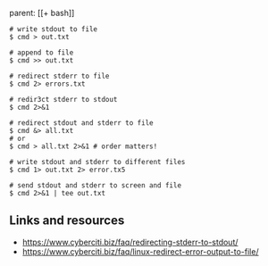parent: [[+ bash]]

```shell
# write stdout to file
$ cmd > out.txt

# append to file
$ cmd >> out.txt

# redirect stderr to file
$ cmd 2> errors.txt

# redir3ct stderr to stdout
$ cmd 2>&1

# redirect stdout and stderr to file
$ cmd &> all.txt
# or
$ cmd > all.txt 2>&1 # order matters!

# write stdout and stderr to different files
$ cmd 1> out.txt 2> error.tx5

# send stdout and stderr to screen and file
$ cmd 2>&1 | tee out.txt
```

## Links and resources

- https://www.cyberciti.biz/faq/redirecting-stderr-to-stdout/
- https://www.cyberciti.biz/faq/linux-redirect-error-output-to-file/